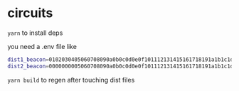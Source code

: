 # circuits

`yarn` to install deps

you need a .env file like

```bash
dist1_beacon=0102030405060708090a0b0c0d0e0f101112131415161718191a1b1c1d1e1f
dist2_beacon=0000000005060708090a0b0c0d0e0f101112131415161718191a1b1c1d1e1f
```

`yarn build` to regen after touching dist files
